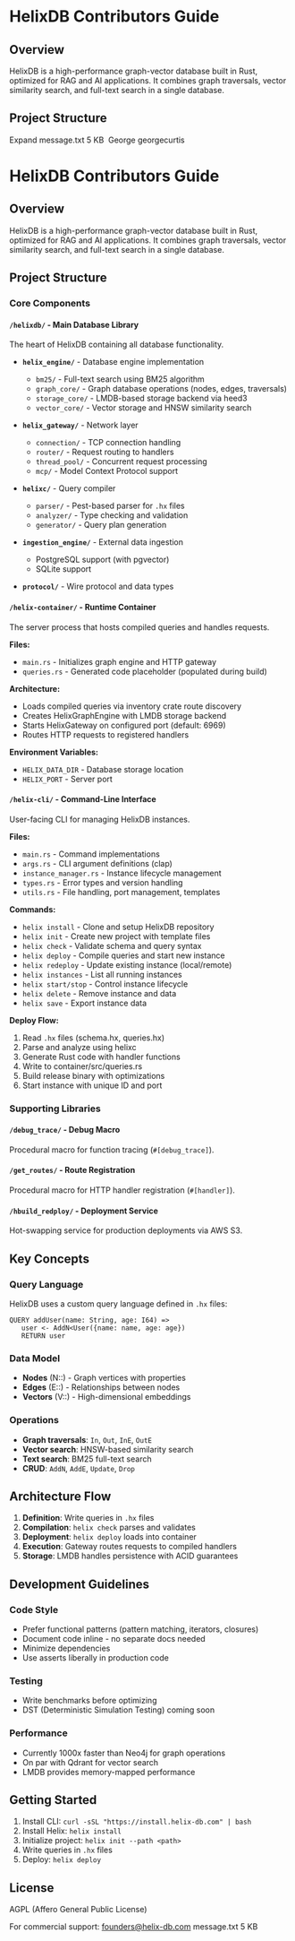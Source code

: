 # HelixDB Contributors Guide

## Overview
HelixDB is a high-performance graph-vector database built in Rust, optimized for RAG and AI applications. It combines graph traversals, vector similarity search, and full-text search in a single database.

## Project Structure
Expand
message.txt
5 KB
﻿
George
georgecurtis
 
# HelixDB Contributors Guide

## Overview
HelixDB is a high-performance graph-vector database built in Rust, optimized for RAG and AI applications. It combines graph traversals, vector similarity search, and full-text search in a single database.

## Project Structure

### Core Components

#### `/helixdb/` - Main Database Library
The heart of HelixDB containing all database functionality.

- **`helix_engine/`** - Database engine implementation
  - `bm25/` - Full-text search using BM25 algorithm
  - `graph_core/` - Graph database operations (nodes, edges, traversals)
  - `storage_core/` - LMDB-based storage backend via heed3
  - `vector_core/` - Vector storage and HNSW similarity search

- **`helix_gateway/`** - Network layer
  - `connection/` - TCP connection handling
  - `router/` - Request routing to handlers
  - `thread_pool/` - Concurrent request processing
  - `mcp/` - Model Context Protocol support

- **`helixc/`** - Query compiler
  - `parser/` - Pest-based parser for `.hx` files
  - `analyzer/` - Type checking and validation
  - `generator/` - Query plan generation

- **`ingestion_engine/`** - External data ingestion
  - PostgreSQL support (with pgvector)
  - SQLite support

- **`protocol/`** - Wire protocol and data types

#### `/helix-container/` - Runtime Container
The server process that hosts compiled queries and handles requests.

**Files:**
- `main.rs` - Initializes graph engine and HTTP gateway
- `queries.rs` - Generated code placeholder (populated during build)

**Architecture:**
- Loads compiled queries via inventory crate route discovery
- Creates HelixGraphEngine with LMDB storage backend
- Starts HelixGateway on configured port (default: 6969)
- Routes HTTP requests to registered handlers

**Environment Variables:**
- `HELIX_DATA_DIR` - Database storage location
- `HELIX_PORT` - Server port

#### `/helix-cli/` - Command-Line Interface
User-facing CLI for managing HelixDB instances.

**Files:**
- `main.rs` - Command implementations
- `args.rs` - CLI argument definitions (clap)
- `instance_manager.rs` - Instance lifecycle management
- `types.rs` - Error types and version handling
- `utils.rs` - File handling, port management, templates

**Commands:**
- `helix install` - Clone and setup HelixDB repository
- `helix init` - Create new project with template files
- `helix check` - Validate schema and query syntax
- `helix deploy` - Compile queries and start new instance
- `helix redeploy` - Update existing instance (local/remote)
- `helix instances` - List all running instances
- `helix start/stop` - Control instance lifecycle
- `helix delete` - Remove instance and data
- `helix save` - Export instance data

**Deploy Flow:**
1. Read `.hx` files (schema.hx, queries.hx)
2. Parse and analyze using helixc
3. Generate Rust code with handler functions
4. Write to container/src/queries.rs
5. Build release binary with optimizations
6. Start instance with unique ID and port

### Supporting Libraries

#### `/debug_trace/` - Debug Macro
Procedural macro for function tracing (`#[debug_trace]`).

#### `/get_routes/` - Route Registration
Procedural macro for HTTP handler registration (`#[handler]`).

#### `/hbuild_redploy/` - Deployment Service
Hot-swapping service for production deployments via AWS S3.

## Key Concepts

### Query Language
HelixDB uses a custom query language defined in `.hx` files:
```
QUERY addUser(name: String, age: I64) =>
   user <- AddN<User({name: name, age: age})
   RETURN user
```

### Data Model
- **Nodes** (N::) - Graph vertices with properties
- **Edges** (E::) - Relationships between nodes
- **Vectors** (V::) - High-dimensional embeddings

### Operations
- **Graph traversals**: `In`, `Out`, `InE`, `OutE`
- **Vector search**: HNSW-based similarity search
- **Text search**: BM25 full-text search
- **CRUD**: `AddN`, `AddE`, `Update`, `Drop`

## Architecture Flow

1. **Definition**: Write queries in `.hx` files
2. **Compilation**: `helix check` parses and validates
3. **Deployment**: `helix deploy` loads into container
4. **Execution**: Gateway routes requests to compiled handlers
5. **Storage**: LMDB handles persistence with ACID guarantees

## Development Guidelines

### Code Style
- Prefer functional patterns (pattern matching, iterators, closures)
- Document code inline - no separate docs needed
- Minimize dependencies
- Use asserts liberally in production code

### Testing
- Write benchmarks before optimizing
- DST (Deterministic Simulation Testing) coming soon

### Performance
- Currently 1000x faster than Neo4j for graph operations
- On par with Qdrant for vector search
- LMDB provides memory-mapped performance

## Getting Started

1. Install CLI: `curl -sSL "https://install.helix-db.com" | bash`
2. Install Helix: `helix install`
3. Initialize project: `helix init --path <path>`
4. Write queries in `.hx` files
5. Deploy: `helix deploy`

## License
AGPL (Affero General Public License)

For commercial support: founders@helix-db.com
message.txt
5 KB
